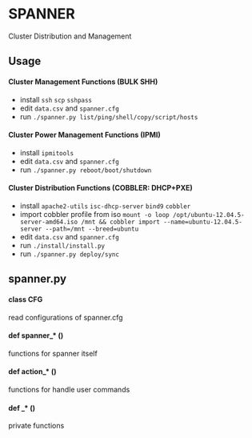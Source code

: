 # SPANNER
Cluster Distribution and Management

## Usage

#### Cluster Management Functions (BULK SHH)
* install `ssh` `scp` `sshpass`
* edit `data.csv` and `spanner.cfg`
* run `./spanner.py list/ping/shell/copy/script/hosts`

#### Cluster Power Management Functions (IPMI)
* install `ipmitools`
* edit `data.csv` and `spanner.cfg`
* run `./spanner.py reboot/boot/shutdown`

#### Cluster Distribution Functions (COBBLER: DHCP+PXE)
* install `apache2-utils` `isc-dhcp-server` `bind9` `cobbler`
* import cobbler profile from iso `mount -o loop /opt/ubuntu-12.04.5-server-amd64.iso /mnt && cobbler import --name=ubuntu-12.04.5-server --path=/mnt --breed=ubuntu`
* edit `data.csv` and `spanner.cfg`
* run `./install/install.py`
* run `./spanner.py deploy/sync`

## spanner.py

#### class CFG
read configurations of spanner.cfg

#### def spanner_* ()
functions for spanner itself

#### def action_* ()
functions for handle user commands

#### def _* ()
private functions
